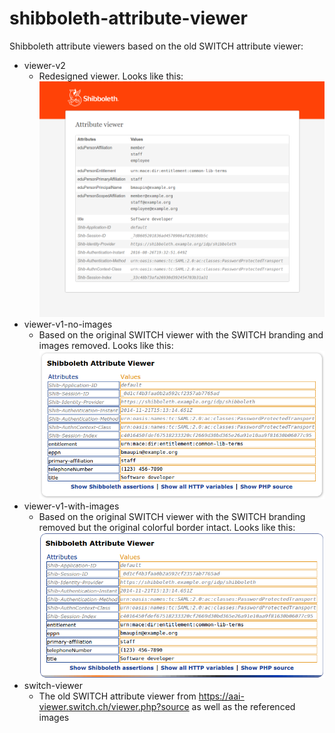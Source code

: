 shibboleth-attribute-viewer
===========================

Shibboleth attribute viewers based on the old SWITCH attribute viewer:

- viewer-v2
  - Redesigned viewer. Looks like this:
    ![viewer-v2](viewer-v2.png)
- viewer-v1-no-images
  - Based on the original SWITCH viewer with the SWITCH branding and images removed. Looks like this:
    ![viewer-v1-no-images](viewer-v1-no-images.png)
- viewer-v1-with-images
  - Based on the original SWITCH viewer with the SWITCH branding removed but the original colorful border intact. Looks like this:
    ![viewer-v1-with-images](viewer-v1-with-images.png)
- switch-viewer
  - The old SWITCH attribute viewer from https://aai-viewer.switch.ch/viewer.php?source as well as the referenced images
